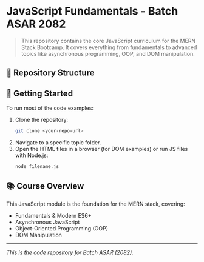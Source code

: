 # JavaScript Fundamentals - Batch ASAR 2082

> This repository contains the core JavaScript curriculum for the MERN Stack Bootcamp. It covers everything from fundamentals to advanced topics like asynchronous programming, OOP, and DOM manipulation.

## 📁 Repository Structure

## 🚀 Getting Started

To run most of the code examples:

1.  Clone the repository:
    ```bash
    git clone <your-repo-url>
    ```
2.  Navigate to a specific topic folder.
3.  Open the HTML files in a browser (for DOM examples) or run JS files with Node.js:
    ```bash
    node filename.js
    ```

## 📚 Course Overview

This JavaScript module is the foundation for the MERN stack, covering:

- Fundamentals & Modern ES6+
- Asynchronous JavaScript
- Object-Oriented Programming (OOP)
- DOM Manipulation

---

_This is the code repository for Batch ASAR (2082)._
